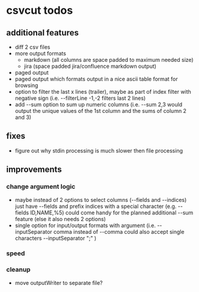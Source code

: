 # csvcut todos

## additional features
* diff 2 csv files
* more output formats
  * markdown (all columns are space padded to maximum needed size)
  * jira (space padded jira/confluence markdown output)
* paged output
* paged output which formats output in a nice ascii table format for browsing
* option to filter the last x lines (trailer), maybe as part of index filter with negative sign (i.e. --filterLine -1,-2 filters last 2 lines)
* add --sum option to sum up numeric columns (i.e. --sum 2,3 would output the unique values of the 1st column and the sums of column 2 and 3)

## fixes
* figure out why stdin processing is much slower then file processing

## improvements

### change argument logic
* maybe instead of 2 options to select columns (--fields and --indices) just have --fields and prefix indices with a special character  (e.g. --fields ID,NAME,%5) could come handy for the planned additional --sum feature (else it also needs 2 options)
* single option for input/output formats with argument (i.e. --inputSeparator comma instead of --comma could also accept single characters --inputSeparator ";" )

### speed

### cleanup
* move outputWriter to separate file?
